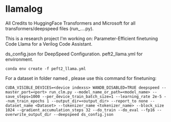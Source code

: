 # llamalog
All Credits to HuggingFace Transformers and Microsoft for all transformers/deepspeed files (run_....py).

This is a research project I'm working on: Parameter-Efficient finetuning Code Llama for a Verilog Code Assistant.

ds_config.json for DeepSpeed Configuration.
peft2_llama.yml for environment.
```
conda env create -f peft2_llama.yml
```
For a dataset in folder named <Dataset>, please use this command for finetuning:
```
CUDA_VISIBLE_DEVICES=<device indexss> WANDB_DISABLED=TRUE deepspeed --master_port=<port> run_clm.py --model_name_or_path=<model_name> --save_steps=1000 --per_device_train_batch_size=1 --learning_rate 2e-5 --num_train_epochs 1 --output_dir=<output_dir> --report_to none --dataset_name <Dataset> --tokenizer_name <tokenizer_name> --block_size 1024 --gradient_accumulation_steps 32 --do_train --do_eval --fp16 --overwrite_output_dir --deepspeed ds_config.json
```
